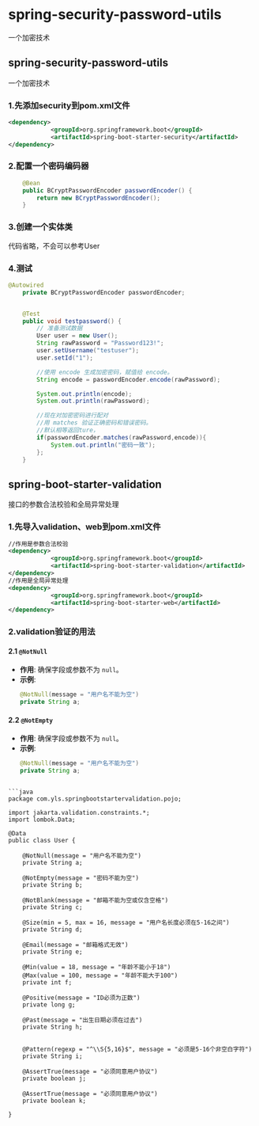 # spring-security-password-utils
一个加密技术

## spring-security-password-utils
一个加密技术
### 1.先添加security到pom.xml文件
```xml
<dependency>
            <groupId>org.springframework.boot</groupId>
            <artifactId>spring-boot-starter-security</artifactId>
</dependency>
```
### 2.配置一个密码编码器
```java
    @Bean
    public BCryptPasswordEncoder passwordEncoder() {
        return new BCryptPasswordEncoder();
    }
```
### 3.创建一个实体类 
代码省略，不会可以参考User
### 4.测试
```java
@Autowired
    private BCryptPasswordEncoder passwordEncoder;


    @Test
    public void testpassword() {
        // 准备测试数据
        User user = new User();
        String rawPassword = "Password123!";
        user.setUsername("testuser");
        user.setId("1");

        //使用 encode 生成加密密码，赋值给 encode。
        String encode = passwordEncoder.encode(rawPassword);

        System.out.println(encode);
        System.out.println(rawPassword);

        //现在对加密密码进行配对
        //用 matches 验证正确密码和错误密码。
        //默认相等返回ture，
        if(passwordEncoder.matches(rawPassword,encode)){
            System.out.println("密码一致");
        };
    }
```

## spring-boot-starter-validation
接口的参数合法校验和全局异常处理
### 1.先导入validation、web到pom.xml文件
```xml
//作用是参数合法校验
<dependency>
            <groupId>org.springframework.boot</groupId>
            <artifactId>spring-boot-starter-validation</artifactId>
</dependency>
//作用是全局异常处理
<dependency>
            <groupId>org.springframework.boot</groupId>
            <artifactId>spring-boot-starter-web</artifactId>
</dependency>
```
### 2.validation验证的用法
#### 2.1 `@NotNull`
- **作用**: 确保字段或参数不为 `null`。
- **示例**:
  ```java
  @NotNull(message = "用户名不能为空")
  private String a;
  ```

#### 2.2 `@NotEmpty`
- **作用**: 确保字段或参数不为 `null`。
- **示例**:
  ```java
  @NotNull(message = "用户名不能为空")
  private String a;

```

```java
package com.yls.springbootstartervalidation.pojo;

import jakarta.validation.constraints.*;
import lombok.Data;

@Data
public class User {

    @NotNull(message = "用户名不能为空")
    private String a;

    @NotEmpty(message = "密码不能为空")
    private String b;

    @NotBlank(message = "邮箱不能为空或仅含空格")
    private String c;

    @Size(min = 5, max = 16, message = "用户名长度必须在5-16之间")
    private String d;

    @Email(message = "邮箱格式无效")
    private String e;

    @Min(value = 18, message = "年龄不能小于18")
    @Max(value = 100, message = "年龄不能大于100")
    private int f;

    @Positive(message = "ID必须为正数")
    private long g;

    @Past(message = "出生日期必须在过去")
    private String h;


    @Pattern(regexp = "^\\S{5,16}$", message = "必须是5-16个非空白字符")
    private String i;

    @AssertTrue(message = "必须同意用户协议")
    private boolean j;

    @AssertTrue(message = "必须同意用户协议")
    private boolean k;

}


